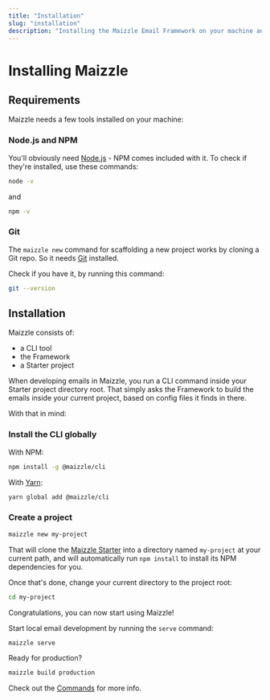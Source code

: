 ```yaml
---
title: "Installation"
slug: "installation"
description: "Installing the Maizzle Email Framework on your machine and creating a new project"
---
```


# Installing Maizzle

## Requirements

Maizzle needs a few tools installed on your machine:

### Node.js and NPM

You'll obviously need [Node.js](https://nodejs.org/en/download/) - NPM comes included with it. To check if they're installed, use these commands:

```sh
node -v
```

and

```sh
npm -v
```

### Git

The `maizzle new` command for scaffolding a new project works by cloning a Git repo. So it needs [Git](https://help.github.com/en/articles/set-up-git#setting-up-git) installed. 

Check if you have it, by running this command:

```sh
git --version
```

## Installation

Maizzle consists of:

- a CLI tool
- the Framework
- a Starter project

When developing emails in Maizzle, you run a CLI command inside your Starter project directory root. That simply asks the Framework to build the emails inside your current project, based on config files it finds in there.

With that in mind:

### Install the CLI globally

With NPM:

```sh
npm install -g @maizzle/cli
```

With [Yarn](https://yarnpkg.com):

```sh
yarn global add @maizzle/cli
```

### Create a project

```sh
maizzle new my-project
```

That will clone the [Maizzle Starter](https://github.com/maizzle/maizzle) into a directory named `my-project` at your current path, and will automatically run `npm install` to install its NPM dependencies for you.

Once that's done, change your current directory to the project root: 

```sh
cd my-project
```

Congratulations, you can now start using Maizzle! 

Start local email development by running the `serve` command:

```sh
maizzle serve
```

Ready for production?

```sh
maizzle build production
```

Check out the [Commands](/docs/commands/) for more info.

